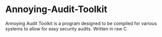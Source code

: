 # Annoying-Audit-Toolkit
Annoying Audit Toolkit is a program designed to be compiled for various systems to allow for easy security audits. Written in raw C
